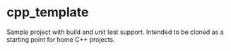 # cpp_template
Sample project with build and unit test support. Intended to be cloned as a starting point for home C++ projects.
